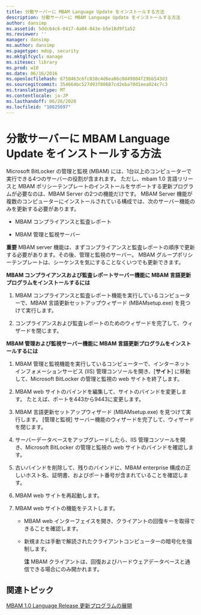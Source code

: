 ```yaml
---
title: 分散サーバーに MBAM Language Update をインストールする方法
description: 分散サーバーに MBAM Language Update をインストールする方法
author: dansimp
ms.assetid: 5ddc64c6-0417-4a04-843e-b5e18d9f1a52
ms.reviewer: ''
manager: dansimp
ms.author: dansimp
ms.pagetype: mdop, security
ms.mktglfcycl: manage
ms.sitesec: library
ms.prod: w10
ms.date: 06/16/2016
ms.openlocfilehash: 6758463c6fc038c4d6ea86c0d49804f29bb543d3
ms.sourcegitcommit: 354664bc527d93f80687cd2eba70d1eea024c7c3
ms.translationtype: MT
ms.contentlocale: ja-JP
ms.lasthandoff: 06/26/2020
ms.locfileid: "10825697"
---
```

# 分散サーバーに MBAM Language Update をインストールする方法


Microsoft BitLocker の管理と監視 (MBAM) には、1台以上のコンピューターで実行できる4つのサーバーの役割が含まれます。 ただし、mbam 1.0 言語リリースと MBAM ポリシーテンプレートのインストールをサポートする更新プログラムが必要なのは、MBAM Server の2つの機能だけです。 MBAM Server 機能が複数のコンピューターにインストールされている構成では、次のサーバー機能のみを更新する必要があります。

-   MBAM コンプライアンスと監査レポート

-   MBAM 管理と監視サーバー

**重要** MBAM server 機能は、まずコンプライアンスと監査レポートの順序で更新する必要があります。その後、管理と監視のサーバー。 MBAM グループポリシーテンプレートは、シーケンスを気にすることなくいつでも更新できます。

 

**MBAM コンプライアンスおよび監査レポートサーバー機能に MBAM 言語更新プログラムをインストールするには**

1.  MBAM コンプライアンスと監査レポート機能を実行しているコンピューターで、MBAM 言語更新セットアップウィザード (MBAMsetup.exe) を見つけて実行します。

2.  コンプライアンスおよび監査レポートのためのウィザードを完了して、ウィザードを閉じます。

**MBAM 管理および監視サーバー機能に MBAM 言語更新プログラムをインストールするには**

1.  MBAM 管理と監視機能を実行しているコンピューターで、インターネットインフォメーションサービス (IIS) 管理コンソールを開き、[**サイト**] に移動して、Microsoft BitLocker の管理と監視の web サイトを終了します。

2.  MBAM web サイトのバインドを編集して、サイトのバインドを変更します。 たとえば、ポートを443から9443に変更します。

3.  MBAM 言語更新セットアップウィザード (MBAMsetup.exe) を見つけて実行します。 [管理と監視] サーバー機能のウィザードを完了して、ウィザードを閉じます。

4.  サーバーデータベースをアップグレードしたら、IIS 管理コンソールを開き、Microsoft BitLocker の管理と監視の web サイトのバインドを確認します。

5.  古いバインドを削除して、残りのバインドに、MBAM enterprise 構成の正しいホスト名、証明書、およびポート番号が含まれていることを確認します。

6.  MBAM web サイトを再起動します。

7.  MBAM web サイトの機能をテストします。

    -   MBAM web インターフェイスを開き、クライアントの回復キーを取得できることを確認します。

    -   新規または手動で解読されたクライアントコンピューターの暗号化を強制します。

        **注** MBAM クライアントは、回復およびハードウェアデータベースと通信できる場合にのみ開かれます。

         

## 関連トピック


[MBAM 1.0 Language Release 更新プログラムの展開](deploying-the-mbam-10-language-release-update.md)

 

 





